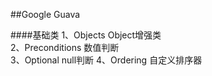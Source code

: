 ##Google Guava

####基础类
1、Objects  Object增强类   
2、Preconditions 数值判断   
3、Optional  null判断
4、Ordering 自定义排序器